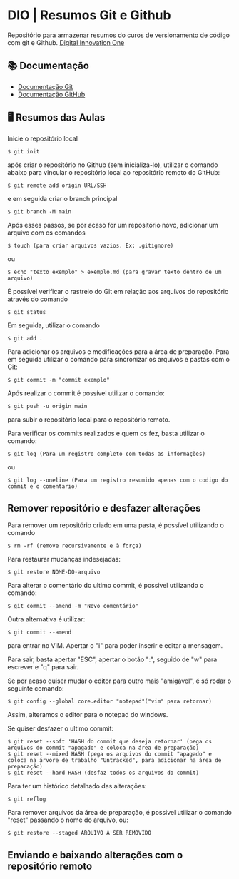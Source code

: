 
# DIO | Resumos Git e Github

Repositório para armazenar resumos do curos de versionamento de código com git e Github. [Digital Innovation One](https://www.dio.me/)

## 📚 Documentação
- [Documentação Git](https://git-scm.com/doc)
- [Documentação GitHub](https://docs.github.com/)

## 🖥️ Resumos das Aulas

Inicie o repositório local
```
$ git init
```
após criar o repositório no Github (sem inicializa-lo), utilizar o comando abaixo para vincular o repositório local ao repositório remoto do GitHub:
```
$ git remote add origin URL/SSH
```
e em seguida criar o branch principal
```
$ git branch -M main
```
Após esses passos, se por acaso for um repositório novo, adicionar um arquivo com os comandos
```
$ touch (para criar arquivos vazios. Ex: .gitignore)
```
ou 
```
$ echo "texto exemplo" > exemplo.md (para gravar texto dentro de um arquivo)
```
É possível verificar o rastreio do Git em relação aos arquivos do repositório através do comando
```
$ git status
```
Em seguida, utilizar o comando
```
$ git add .
```
Para adicionar os arquivos e modificações para a área de preparação. Para em seguida utilizar o comando para sincronizar os arquivos e pastas com o Git:
```
$ git commit -m "commit exemplo"
```
Após realizar o commit é possível utilizar o comando:
```
$ git push -u origin main
```
para subir o repositório local para o repositório remoto.

Para verificar os commits realizados e quem os fez, basta utilizar o comando:
```
$ git log (Para um registro completo com todas as informações)
```
ou
```
$ git log --oneline (Para um registro resumido apenas com o codigo do commit e o comentario)
```


## Remover repositório e desfazer alterações

Para remover um repositório criado em uma pasta, é possível utilizando o comando 
```
$ rm -rf (remove recursivamente e à força)
```
Para restaurar mudanças indesejadas:
```
$ git restore NOME-DO-arquivo
```
Para alterar o comentário do ultimo commit, é possivel utilizando o comando:
```
$ git commit --amend -m "Novo comentário"
```
Outra alternativa é utilizar:
```
$ git commit --amend
```
para entrar no VIM. Apertar o "i" para poder inserir e editar a mensagem.

Para sair, basta apertar "ESC", apertar o botão ":", seguido de "w" para escrever e "q" para sair.

Se por acaso quiser mudar o editor para outro mais "amigável", é só rodar o seguinte comando:
```
$ git config --global core.editor "notepad"("vim" para retornar)
```
Assim, alteramos o editor para o notepad do windows.

Se quiser desfazer o ultimo commit:
```
$ git reset --soft 'HASH do commit que deseja retornar' (pega os arquivos do commit "apagado" e coloca na área de preparação)
$ git reset --mixed HASH (pega os arquivos do commit "apagado" e coloca na árvore de trabalho "Untracked", para adicionar na área de preparação)
$ git reset --hard HASH (desfaz todos os arquivos do commit)
```
Para ter um histórico detalhado das alterações:
```
$ git reflog
```
Para remover arquivos da área de preparação, é possivel utilizar o comando "reset" passando o nome do arquivo, ou:
```
$ git restore --staged ARQUIVO A SER REMOVIDO
```

## Enviando e baixando alterações com o repositório remoto